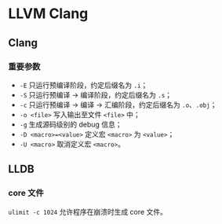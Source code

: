 # LLVM Clang

## Clang

### 重要参数

- `-E` 只运行预编译阶段，约定后缀名为 `.i`；
- `-S` 只运行预编译 -> 编译阶段，约定后缀名为 `.s`；
- `-c` 只运行预编译 -> 编译 -> 汇编阶段，约定后缀名为 `.o`、`.obj`；
- `-o <file>` 写入输出至文件 `<file>` 中；
- `-g` 生成源码级别的 debug 信息；
- `-D <macro>=<value>` 定义宏 `<macro>` 为 `<value>`；
- `-U <macro>` 取消定义宏 `<macro>`。

## LLDB

### core 文件

`ulimit -c 1024` 允许程序在崩溃时生成 core 文件。
